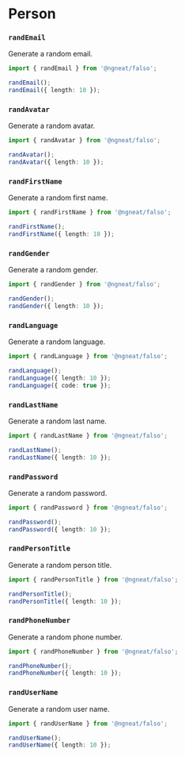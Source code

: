# Person

### `randEmail`

Generate a random email.

```ts
import { randEmail } from '@ngneat/falso';

randEmail();
randEmail({ length: 10 });
```

### `randAvatar`

Generate a random avatar.

```ts
import { randAvatar } from '@ngneat/falso';

randAvatar();
randAvatar({ length: 10 });
```

### `randFirstName`

Generate a random first name.

```ts
import { randFirstName } from '@ngneat/falso';

randFirstName();
randFirstName({ length: 10 });
```

### `randGender`

Generate a random gender.

```ts
import { randGender } from '@ngneat/falso';

randGender();
randGender({ length: 10 });
```

### `randLanguage`

Generate a random language.

```ts
import { randLanguage } from '@ngneat/falso';

randLanguage();
randLanguage({ length: 10 });
randLanguage({ code: true });
```

### `randLastName`

Generate a random last name.

```ts
import { randLastName } from '@ngneat/falso';

randLastName();
randLastName({ length: 10 });
```

### `randPassword`

Generate a random password.

```ts
import { randPassword } from '@ngneat/falso';

randPassword();
randPassword({ length: 10 });
```

### `randPersonTitle`

Generate a random person title.

```ts
import { randPersonTitle } from '@ngneat/falso';

randPersonTitle();
randPersonTitle({ length: 10 });
```

### `randPhoneNumber`

Generate a random phone number.

```ts
import { randPhoneNumber } from '@ngneat/falso';

randPhoneNumber();
randPhoneNumber({ length: 10 });
```

### `randUserName`

Generate a random user name.

```ts
import { randUserName } from '@ngneat/falso';

randUserName();
randUserName({ length: 10 });
```
